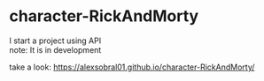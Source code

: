 # character-RickAndMorty
I start a project using API <br>
note: It is in development

take a look: https://alexsobral01.github.io/character-RickAndMorty/

